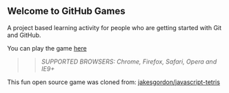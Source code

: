 ## Welcome to GitHub Games

A project based learning activity for people who are getting started with Git and GitHub.

You can play the game [here](https://Cabe123.github.io/github-games/)

>> _*SUPPORTED BROWSERS*: Chrome, Firefox, Safari, Opera and IE9+_

This fun open source game was cloned from: [jakesgordon/javascript-tetris](https://github.com/jakesgordon/javascript-tetris)
